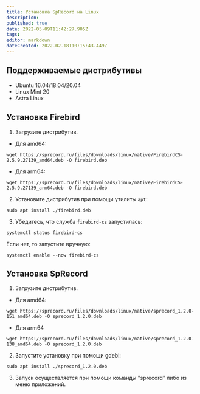 ```yaml
---
title: Установка SpRecord на Linux
description: 
published: true
date: 2022-05-09T11:42:27.905Z
tags: 
editor: markdown
dateCreated: 2022-02-18T10:15:43.449Z
---
```


## Поддерживаемые дистрибутивы
- Ubuntu 16.04/18.04/20.04
- Linux Mint 20
- Astra Linux

## Установка Firebird
1. Загрузите дистрибутив.
- Для amd64:
```
wget https://sprecord.ru/files/downloads/linux/native/FirebirdCS-2.5.9.27139_amd64.deb -O firebird.deb
```
- Для arm64:
```
wget https://sprecord.ru/files/downloads/linux/native/FirebirdCS-2.5.9.27139_arm64.deb -O firebird.deb
```

2. Установите дистрибутив при помощи утилиты `apt`:
```
sudo apt install ./firebird.deb
```

3. Убедитесь, что служба `firebird-cs` запустилась:
```
systemctl status firebird-cs
```
Если нет, то запустите вручную:
```
systemctl enable --now firebird-cs
```

## Установка SpRecord
1. Загрузите дистрибутив.
- Для amd64:
```
wget https://sprecord.ru/files/downloads/linux/native/sprecord_1.2.0-151_amd64.deb -O sprecord_1.2.0.deb
```
- Для arm64
```
wget https://sprecord.ru/files/downloads/linux/native/sprecord_1.2.0-138_amd64.deb -O sprecord_1.2.0.deb
```

2. Запустите установку при помощи gdebi:
```
sudo apt install ./sprecord_1.2.0.deb
````

3. Запуск осуществляется при помощи команды "sprecord" либо из меню приложений.